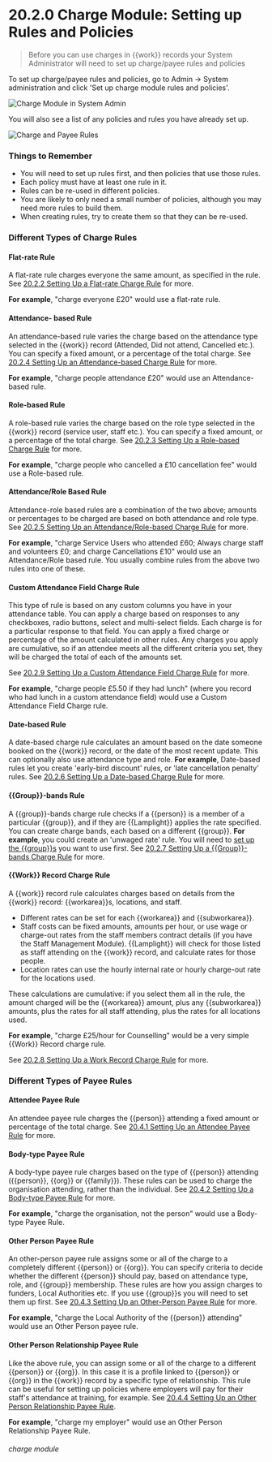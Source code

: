 # 20.2.0 Charge Module: Setting up Rules and Policies

> Before you can use charges in {{work}} records your System Administrator will need to set up charge/payee rules and policies



To set up charge/payee rules and policies, go to Admin -> System administration and click 'Set up charge module rules and policies'. 

![Charge Module in System Admin](20.0.0a.png)

You will also see a list of any policies and rules you have already set up. 

![Charge and Payee Rules](20.2.0b.png)

### Things to Remember

- You will need to set up rules first, and then policies that use those rules. 
- Each policy must have at least one rule in it.
- Rules can be re-used in different policies. 
- You are likely to only need a small number of policies, although you may need more rules to build them. 
- When creating rules, try to create them so that they can be re-used. 

### Different Types of Charge Rules 

#### Flat-rate Rule

A flat-rate rule charges everyone the same amount, as specified in the rule.  See [20.2.2 Setting Up a Flat-rate Charge Rule](/help/index/p/20.2.2) for more.

**For example**, "charge everyone £20" would use a flat-rate rule.

#### Attendance- based Rule

An attendance-based rule varies the charge based on the attendance type selected in the {{work}} record (Attended, Did not attend, Cancelled etc.). You can specify a fixed amount, or a percentage of the total charge.  See [20.2.4 Setting Up an Attendance-based Charge Rule](/help/index/p/20.2.4) for more.

**For example**, "charge people attendance £20" would use an Attendance-based rule.

#### Role-based Rule

A role-based rule varies the charge based on the role type selected in the {{work}} record (service user, staff etc.). You can specify a fixed amount, or a percentage of the total charge.  See [20.2.3 Setting Up a Role-based Charge Rule](/help/index/p/20.2.3) for more.

**For example**, "charge people who cancelled a £10 cancellation fee" would use a Role-based rule.

#### Attendance/Role Based Rule

Attendance-role based rules are a combination of the two above; amounts or percentages to be charged are based on both attendance and role type. See [20.2.5 Setting Up an Attendance/Role-based Charge Rule](/help/index/p/20.2.5) for more.

**For example**, "charge Service Users who attended £60; Always charge staff and volunteers £0; and charge Cancellations £10" would use an Attendance/Role based rule.  You usually combine rules from the above two rules into one of these.

#### Custom Attendance Field Charge Rule

This type of rule is based on any custom columns you have in your attendance table. You can apply a charge based on responses to any checkboxes, radio buttons, select and multi-select fields. Each charge is for a particular response to that field. You can apply a fixed charge or percentage of the amount calculated in other rules. Any charges you apply are cumulative, so if an attendee meets all the different criteria you set, they will be charged the total of each of the amounts set. 

See [20.2.9 Setting Up a Custom Attendance Field Charge Rule](/help/index/p/20.2.9) for more.

**For example**, "charge people £5.50 if they had lunch" (where you record who had lunch in a custom attendance field) would use a Custom Attendance Field Charge rule.

#### Date-based Rule

A date-based charge rule calculates an amount based on the date someone booked on the {{work}} record, or the date of the most recent update. This can optionally also use attendance type and role. **For example**, Date-based rules let you create 'early-bird discount' rules, or 'late cancellation penalty' rules.  See [20.2.6 Setting Up a Date-based Charge Rule](/help/index/p/20.2.6) for more.

#### {{Group}}-bands Rule

A {{group}}-bands charge rule checks if a {{person}} is a member of a particular {{group}}, and if they are {{Lamplight}} applies the rate specified. You can create charge bands, each based on a different {{group}}. **For example**, you could create an 'unwaged rate' rule. You will need to [set up the {{group}}s](/help/index/p/12) you want to use first.  See [20.2.7 Setting Up a {{Group}}-bands Charge Rule](/help/index/p/20.2.7) for more.

#### {{Work}} Record Charge Rule

A {{work}} record rule calculates charges based on details from the {{work}} record: {{workarea}}s, locations, and staff. 
   - Different rates can be set for each {{workarea}} and {{subworkarea}}. 
   - Staff costs can be fixed amounts, amounts per hour, or use wage or charge-out rates from the staff members contract details (if you have the Staff Management Module). {{Lamplight}} will check for those listed as staff attending on the {{work}} record, and calculate rates for those people. 
   - Location rates can use the hourly internal rate or hourly charge-out rate for the locations used. 

These calculations are cumulative: if you select them all in the rule, the amount charged will be the {{workarea}} amount, plus any {{subworkarea}} amounts, plus the rates for all staff attending, plus the rates for all locations used. 

**For example**, "charge £25/hour for Counselling" would be a very simple {{Work}} Record charge rule.

See [20.2.8 Setting Up a Work Record Charge Rule](/help/index/p/20.2.8) for more.


### Different Types of Payee Rules 

#### Attendee Payee Rule

An attendee payee rule charges the {{person}} attending a fixed amount or percentage of the total charge.  See [20.4.1 Setting Up an Attendee Payee Rule](/help/index/p/20.4.1) for more.

#### Body-type Payee Rule

A body-type payee rule charges based on the type of {{person}} attending ({{person}}, {{org}} or {{family}}). These rules can be used to charge the organisation attending, rather than the individual. See [20.4.2 Setting Up a Body-type Payee Rule](/help/index/p/20.4.2) for more.

**For example**, "charge the organisation, not the person" would use a Body-type Payee Rule.

#### Other Person Payee Rule

An other-person payee rule assigns some or all of the charge to a completely different {{person}} or {{org}}. You can specify criteria to decide whether the different {{person}} should pay, based on attendance type, role, and {{group}} membership. These rules are how you assign charges to funders, Local Authorities etc. If you use {{group}}s you will need to set them up first.  See [20.4.3 Setting Up an Other-Person Payee Rule](/help/index/p/20.4.3) for more.

**For example**, "charge the Local Authority of the {{person}} attending" would use an Other Person payee rule.

#### Other Person Relationship Payee Rule

Like the above rule, you can assign some or all of the charge to a different {{person}} or {{org}}. In this case it is a profile linked to {{person}} or {{org}} in the {{work}} record by a specific type of relationship. This rule can be useful for setting up policies where employers will pay for their staff's attendance at training, for example.  See [20.4.4 Setting Up an Other Person Relationship Payee Rule](/help/index/p/20.4.4).

**For example**, "charge my employer" would use an Other Person Relationship Payee Rule.


###### charge module

